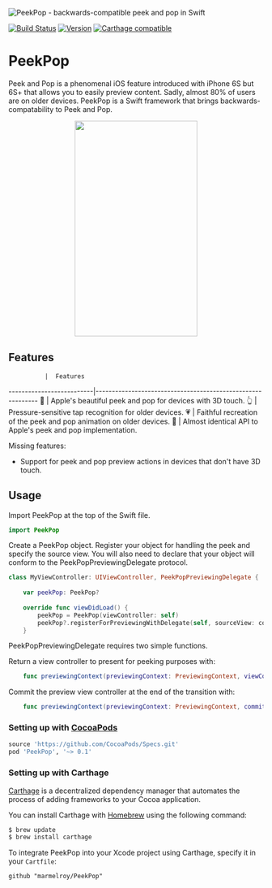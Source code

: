 ![PeekPop - backwards-compatible peek and pop in Swift](https://cloud.githubusercontent.com/assets/889949/13729164/1df56d7a-e92f-11e5-8190-4188f7e848aa.png)

[![Build Status](https://travis-ci.org/marmelroy/PeekPop.svg?branch=master)](https://travis-ci.org/marmelroy/PeekPop) [![Version](http://img.shields.io/cocoapods/v/PeekPop.svg)](http://cocoapods.org/?q=PeekPop)
[![Carthage compatible](https://img.shields.io/badge/Carthage-compatible-4BC51D.svg?style=flat)](https://github.com/Carthage/Carthage)

# PeekPop
Peek and Pop is a phenomenal iOS feature introduced with iPhone 6S but 6S+ that allows you to easily preview content. Sadly, almost 80% of users are on older devices. PeekPop is a Swift framework that brings backwards-compatability to Peek and Pop.  

<p align="center"><img src="http://i.giphy.com/3o7ablu0adICfQ3OXC.gif" width="242" height="425"/></p>

## Features


              |  Features
--------------------------|------------------------------------------------------------
:star2: | Apple's beautiful peek and pop for devices with 3D touch.
:point_up_2: | Pressure-sensitive tap recognition for older devices.
:heartpulse: | Faithful recreation of the peek and pop animation on older devices. 
:iphone: | Almost identical API to Apple's peek and pop implementation.

Missing features:
- Support for peek and pop preview actions in devices that don't have 3D touch. 

## Usage

Import PeekPop at the top of the Swift file.

```swift
import PeekPop
```

Create a PeekPop object. Register your object for handling the peek and specify the source view. You will also need to declare that your object will conform to the PeekPopPreviewingDelegate protocol.

```swift
class MyViewController: UIViewController, PeekPopPreviewingDelegate {
    
    var peekPop: PeekPop?
        
    override func viewDidLoad() {
        peekPop = PeekPop(viewController: self)
        peekPop?.registerForPreviewingWithDelegate(self, sourceView: collectionView)
    }
```

PeekPopPreviewingDelegate requires two simple functions. 

Return a view controller to present for peeking purposes with: 
```swift
    func previewingContext(previewingContext: PreviewingContext, viewControllerForLocation location: CGPoint) -> UIViewController?
```

Commit the preview view controller at the end of the transition with: 
```swift
    func previewingContext(previewingContext: PreviewingContext, commitViewController viewControllerToCommit: UIViewController)
```

### Setting up with [CocoaPods](http://cocoapods.org/?q=PeekPop)
```ruby
source 'https://github.com/CocoaPods/Specs.git'
pod 'PeekPop', '~> 0.1'
```

### Setting up with Carthage

[Carthage](https://github.com/Carthage/Carthage) is a decentralized dependency manager that automates the process of adding frameworks to your Cocoa application.

You can install Carthage with [Homebrew](http://brew.sh/) using the following command:

```bash
$ brew update
$ brew install carthage
```

To integrate PeekPop into your Xcode project using Carthage, specify it in your `Cartfile`:

```ogdl
github "marmelroy/PeekPop"
```
